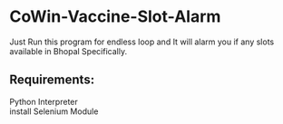 # CoWin-Vaccine-Slot-Alarm
Just Run this program for endless loop and It will alarm you if any slots available in Bhopal Specifically.

## Requirements:
Python Interpreter  
install Selenium Module
